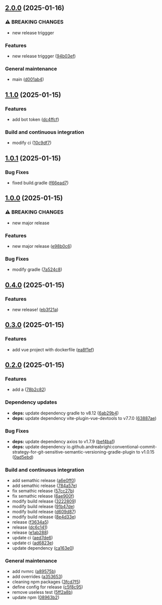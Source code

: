 ## [2.0.0](https://github.com/stormtroober/spe-tries/compare/1.1.0...2.0.0) (2025-01-16)

### ⚠ BREAKING CHANGES

* new release triggger

### Features

* new release triggger ([94b03ef](https://github.com/stormtroober/spe-tries/commit/94b03ef66946392dd3f9d3bcdbfaf337f9be6f75))

### General maintenance

* main ([d001ab4](https://github.com/stormtroober/spe-tries/commit/d001ab4df6795656f2fa3730aa7918d400044f1c))

## [1.1.0](https://github.com/stormtroober/spe-tries/compare/1.0.1...1.1.0) (2025-01-15)

### Features

* add bot token ([dc4ffcf](https://github.com/stormtroober/spe-tries/commit/dc4ffcfd12f48d33059f21c4dc8e47f17d7f079e))

### Build and continuous integration

* modify ci ([10c9df7](https://github.com/stormtroober/spe-tries/commit/10c9df7de042868b5c7341041b78d54cda90c213))

## [1.0.1](https://github.com/stormtroober/spe-tries/compare/1.0.0...1.0.1) (2025-01-15)

### Bug Fixes

* fixed build.gradle ([f66ead7](https://github.com/stormtroober/spe-tries/commit/f66ead7b0a4649978cf60dc85550ed903395acb4))

## [1.0.0](https://github.com/stormtroober/spe-tries/compare/0.4.0...1.0.0) (2025-01-15)

### ⚠ BREAKING CHANGES

* new major release

### Features

* new major release ([e98b0c6](https://github.com/stormtroober/spe-tries/commit/e98b0c62c1562960eafd405fd933b153d53e5d4f))

### Bug Fixes

* modify gradle ([7a524c8](https://github.com/stormtroober/spe-tries/commit/7a524c8761d0f61da8eda0ebc3118564795ceeef))

## [0.4.0](https://github.com/stormtroober/spe-tries/compare/0.3.0...0.4.0) (2025-01-15)

### Features

* new release! ([eb3f21a](https://github.com/stormtroober/spe-tries/commit/eb3f21a1679991f98b076392034bd14fc6cdc88d))

## [0.3.0](https://github.com/stormtroober/spe-tries/compare/0.2.0...0.3.0) (2025-01-15)

### Features

* add vue project with dockerfile ([ea8f1ef](https://github.com/stormtroober/spe-tries/commit/ea8f1ef3612f829ae196df3b6491a5d237b9cf0f))

## [0.2.0](https://github.com/stormtroober/spe-tries/compare/0.1.0...0.2.0) (2025-01-15)

### Features

* add a ([78b2c82](https://github.com/stormtroober/spe-tries/commit/78b2c82ebcb141b771151caa267b0c0616e85324))

### Dependency updates

* **deps:** update dependency gradle to v8.12 ([6ab29b4](https://github.com/stormtroober/spe-tries/commit/6ab29b4d1b589b44013d339b983ea9079eb85574))
* **deps:** update dependency vite-plugin-vue-devtools to v7.7.0 ([63887ae](https://github.com/stormtroober/spe-tries/commit/63887aeb0cdb35754b37c9f33cd3433e025c06df))

### Bug Fixes

* **deps:** update dependency axios to v1.7.9 ([bef4ba1](https://github.com/stormtroober/spe-tries/commit/bef4ba11543ad067e36ab64204602b8b4763c1f9))
* **deps:** update dependency io.github.andreabrighi:conventional-commit-strategy-for-git-sensitive-semantic-versioning-gradle-plugin to v1.0.15 ([0ad5ebd](https://github.com/stormtroober/spe-tries/commit/0ad5ebd5ce5943969c87d3e4d22ffde37c690766))

### Build and continuous integration

* add semathic release ([a6e0ff0](https://github.com/stormtroober/spe-tries/commit/a6e0ff0882f78ceb77bbebca3c74841a0122ac3d))
* add semathic release ([784a57e](https://github.com/stormtroober/spe-tries/commit/784a57e99ab8e7586fab7cdd480b0e2ca7c7e089))
* fix semathic release ([57cc27b](https://github.com/stormtroober/spe-tries/commit/57cc27b7141978e74789b5ed723e9f82f13fa9ed))
* fix semathic release ([6ae900f](https://github.com/stormtroober/spe-tries/commit/6ae900fc5b66c020d1b615a6f1dbabfd1a6adfab))
* modify build release ([3222809](https://github.com/stormtroober/spe-tries/commit/322280914585544949f0461fe885f38cd1b420d9))
* modify build release ([91b47de](https://github.com/stormtroober/spe-tries/commit/91b47de7b55d4c7e4e48ff86a0c7546eb5da7faa))
* modify build release ([d609d87](https://github.com/stormtroober/spe-tries/commit/d609d878729d8ba6872465fb70dbb8ed2f84915a))
* modify build release ([8e4d33e](https://github.com/stormtroober/spe-tries/commit/8e4d33e82a72dd62b1f1b2bc60a13541874faf20))
* release ([f3634a5](https://github.com/stormtroober/spe-tries/commit/f3634a537f68c5ffe5c5189173ad3d8ac66f440d))
* release ([dc6c141](https://github.com/stormtroober/spe-tries/commit/dc6c1417b209b90517f14b40bd7659699dd7f5c2))
* release ([e1ab288](https://github.com/stormtroober/spe-tries/commit/e1ab2884eb1ad6f399a325e835bd6e522facc508))
* update ci ([aed7de6](https://github.com/stormtroober/spe-tries/commit/aed7de6ddae236c741c56005f333ea5db92662b9))
* update ci ([ad6823e](https://github.com/stormtroober/spe-tries/commit/ad6823e5480bc2db0fb4ae767b58169001495e40))
* update dependency ([ca163e0](https://github.com/stormtroober/spe-tries/commit/ca163e07f21e370ef845fc7533c03c8f46ef0a9c))

### General maintenance

* add nvmrc ([a89575b](https://github.com/stormtroober/spe-tries/commit/a89575bdb740893395e403dc5c680440680bbee1))
* add overrides ([a353653](https://github.com/stormtroober/spe-tries/commit/a353653fb810609fbb8751e36b9e568b5481daf7))
* cleaning npm packages ([3fcd7f5](https://github.com/stormtroober/spe-tries/commit/3fcd7f5770231dae9b0f352057154b109d69bb5f))
* define config for release ([c5f8c95](https://github.com/stormtroober/spe-tries/commit/c5f8c95dbae1692c78f9f4fb1537fd925fabcde3))
* remove useless test ([5ff2a8b](https://github.com/stormtroober/spe-tries/commit/5ff2a8bef44c4f7e0be3340856cd6b9387e387f8))
* update npm ([08963b2](https://github.com/stormtroober/spe-tries/commit/08963b2e45ca7c2ef28c2b81027df812513867ca))
